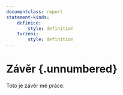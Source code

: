 ```yaml
---
documentclass: report
statement-kinds:
    definice:
        style: definition
    tvrzeni:
        style: definition
---
```

# Závěr {.unnumbered}

Toto je závěr mé práce.